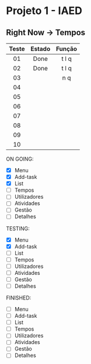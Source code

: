 # Projeto 1 - IAED

## Right Now -> Tempos

| Teste | Estado | Função |
| :---: | :----: | :----: |
|  01   |  Done  | t l q  |
|  02   |  Done  | t l q  |
|  03   |        |  n q   |
|  04   |        |        |
|  05   |        |        |
|  06   |        |        |
|  07   |        |        |
|  08   |        |        |
|  09   |        |        |
|  10   |        |        |

ON GOING:

- [x] Menu
- [x] Add-task
- [x] List
- [ ] Tempos
- [ ] Utilizadores
- [ ] Atividades
- [ ] Gestão
- [ ] Detalhes

TESTING:

- [x] Menu
- [x] Add-task
- [ ] List
- [ ] Tempos
- [ ] Utilizadores
- [ ] Atividades
- [ ] Gestão
- [ ] Detalhes

FINISHED:

- [ ] Menu
- [ ] Add-task
- [ ] List
- [ ] Tempos
- [ ] Utilizadores
- [ ] Atividades
- [ ] Gestão
- [ ] Detalhes
